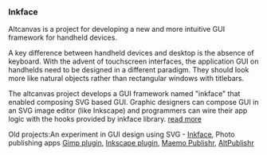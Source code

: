 ### Inkface ###

Altcanvas is a project for developing a new and more intuitive GUI framework for handheld devices.

A key difference between handheld devices and desktop is the absence of keyboard. With the advent of touchscreen interfaces, the application GUI on handhelds need to be designed in a different paradigm. They should look more like natural objects rather than rectangular windows with titlebars.

The altcanvas project develops a GUI framework named "inkface" that enabled composing SVG based GUI. Graphic designers can compose GUI in an SVG image editor (like Inkscape) and programmers can wire their app logic with the hooks provided by inkface library. [read more](http://code.google.com/p/altcanvas/wiki/InkFace)



Old projects:An experiment in GUI design using SVG - [Inkface](http://code.google.com/p/altcanvas/wiki/InkFace),
Photo publishing apps [Gimp plugin](http://code.google.com/p/altcanvas/wiki/GimpPublishr), [Inkscape plugin](http://code.google.com/p/altcanvas/wiki/InkscapePublishr), [Maemo Publishr](http://code.google.com/p/altcanvas/wiki/MaemoPublishr), [AltPublishr](http://code.google.com/p/altcanvas/wiki/AltPublishr)


